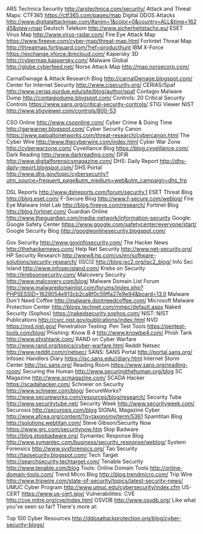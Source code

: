ARS Technica Security http://arstechnica.com/security/
Attack and Threat Maps:
  CTF365 https://ctf365.com/pages/map
  Digital DDOS Attacks http://www.digitalattackmap.com/#anim=1&color=0&country=ALL&time=16245&view=map
  Deutsch Telekom http://www.sicherheitstacho.eu/
  ESET Virus Map http://www.virus-radar.com/
  Fire Eye Attack Map https://www.fireeye.com/cyber-map/threat-map.html
  Fortintet Threat Map http://threatmap.fortiguard.com/?ref=producthunt
  IBM X-Force https://exchange.xforce.ibmcloud.com/
  Kapersky 3D http://cybermap.kaspersky.com/
  Malware Global http://globe.cyberfeed.net/
  Norse Attack Map http://map.norsecorp.com/
  
Carnal0wnage & Attack Research Blog http://carnal0wnage.blogspot.com/
Center for Internet Security http://www.cisecurity.org/
CERIAS/Spaf http://www.cerias.purdue.edu/site/blog/author/spaf
Contagio Malware Dump http://contagiodump.blogspot.com/
Controls:
  20 Critical Security Controls https://www.sans.org/critical-security-controls/
  STIG Viewer NIST http://www.stigviewer.com/controls/800-53

CSO Online http://www.csoonline.com/
Cyber Crime & Doing Time http://garwarner.blogspot.com/
Cyber Security Canon https://www.paloaltonetworks.com/threat-research/cybercanon.html
The Cyber Wire http://www.thecyberwire.com/index.html
Cyber War Zone http://cyberwarzone.com/
Cyveillance Blog https://blog.cyveillance.com/
Dark Reading http://www.darkreading.com/
DFIR http://www.digitalforensicsmagazine.com/
DHS:
  Daily Report http://dhs-daily-report.blogspot.com/
  DHS Portal http://www.dhs.gov/topic/cybersecurity?utm_source=frequent_page&utm_medium=web&utm_campaign=dhs_frp

DSL Reports http://www.dslreports.com/forum/security,1
ESET Threat Blog http://blog.eset.com/
F-Secure Blog http://www.f-secure.com/weblog/
Fire Eye Malware Intel Lab http://blog.fireeye.com/research/
Fortinet Blog http://blog.fortinet.com/
Guardian Online http://www.theguardian.com/media-network/information-security
Google:
  Google Safety Center https://www.google.com/safetycenter/everyone/start/
  Google Security Blog http://googleonlinesecurity.blogspot.com/

Gov Security http://www.govinfosecurity.com/
The Hacker News http://thehackernews.com/
Help Net Security http://www.net-security.org/
HP Security Research http://www8.hp.com/us/en/software-solutions/security-research/
(ISC)2 http://blog.isc2.org/isc2_blog/
Info Sec Island http://www.infosecisland.com/
Krebs on Security http://krebsonsecurity.com/
Malcovery Security http://www.malcovery.com/blog/
Malware Domain List Forum http://www.malwaredomainlist.com/forums/index.php?PHPSESSID=1629054e913cb2ca8f0c59ffa27e9e94&board=13.0
Malware Don't Need Coffee http://malware.dontneedcoffee.com/
Microsoft Malware Protection Center http://blogs.technet.com/mmpc/default.aspx
Naked Security (Sophos) https://nakedsecurity.sophos.com/
NIST:
NIST Publications http://csrc.nist.gov/publications/index.html
NVD https://nvd.nist.gov/
Penetration Testing:
Pen Test Tools https://pentest-tools.com/blog/
Phishing:
Know B 4 http://www.knowbe4.com/
Phish Tank http://www.phishtank.com/
RAND on Cyber Warfare http://www.rand.org/topics/cyber-warfare.html
Reddit Netsec http://www.reddit.com/r/netsec/
SANS:
SANS Portal http://portal.sans.org/
Infosec Handlers Diary https://isc.sans.edu//diary.html
Internet Storm Center http://isc.sans.org/
Reading Room https://www.sans.org/reading-room/
Securing the Human http://www.securingthehuman.org/blog
SC Magazine http://www.scmagazine.com/
SCADA Hacker https://scadahacker.com/
Schneier on Security http://www.schneier.com/blog/
SecureWorks? http://www.secureworks.com/resources/blog/research/
Security Tube http://www.securitytube.net/
Security Week http://www.securityweek.com/
Securosis http://securosis.com/blog
SIGNAL Magazine Cyber http://www.afcea.org/content/?q=taxonomy/term/5361
Spamtitan Blog http://solutions.webtitan.com/
Steve Gibson/Security Now https://www.grc.com/securitynow.htm
Stop Badware http://blog.stopbadware.org/
Symantec Response Blog http://www.symantec.com/business/security_response/weblog/
System Forensics http://www.sysforensics.org/
Tao Security http://taosecurity.blogspot.com/
Tech Target http://searchsecurity.techtarget.com/
Tenable Security http://www.tenable.com/blog
Tools:
Online Domain Tools http://online-domain-tools.com/
Trend Micro Blog http://blog.trendmicro.com/
Trip Wire http://www.tripwire.com/state-of-security/topics/latest-security-news/
UMUC Cyber Program http://www.umuc.edu/cybersecurity/index.cfm
US-CERT https://www.us-cert.gov/
Vulnerabilities:
CVE http://cve.mitre.org/cve/index.html
OSVDB http://www.osvdb.org/
Like what you've seen so far? There's more at:

Top 100 Cyber Resources http://ddosattackprotection.org/blog/cyber-security-blogs/
